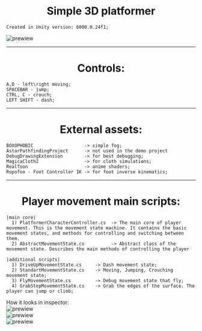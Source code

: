 <h1 align="center"> Simple 3D platformer </h1>
  
```Created in Unity version: 6000.0.24f1;```<br>

![prewiew](_git_readme/gif_title.gif) 

-----------------------

<h1 align="center"> Controls: </h1>

```
A,D - left\right moving;
SPACEBAR - jump;
CTRL, C - crouch;
LEFT SHIFT - dash;
```
-----------------------
<h1 align="center"> External assets: </h1>

```
BOXOPHOBIC                   -> simple fog; 
AstarPathfindingProject      -> not used in the demo project
DebugDrawingExtension        -> for best debugging;
MagicaCloth2                 -> for cloth simulations;
RealToon                     -> anime shaders;
Ropofoo - Foot Controller IK -> for foot inverse kinematics;
```
-----------------------
<h1 align="center"> Player movement main scripts: </h1>

```
|main core|
  1) PlatformerCharacterController.cs  -> The main core of player movement. This is the movement state machine. It contains the basic movement states, and methods for controlling and switching between them.
  2) AbstractMovementState.cs          -> Abstract class of the movement state. Describes the main methods of controlling the player

|additional scripts|
  1) DriveUpMovementState.cs     -> Dash movement state;
  2) StandartMovementState.cs    -> Moving, Jumping, Crouching movement state;
  3) FlyMovementState.cs         -> Debug movement state that fly;
  4) GrabStepMovementState.cs    -> Grab the edges of the surface. The player can jump or climb;
```
How it looks in inspector: <br>
![prewiew](_git_readme/platformerComponent.png) <br> 
![prewiew](_git_readme/platformerFolder.png) <br>
![prewiew](_git_readme/statesFolder.png) <br>
